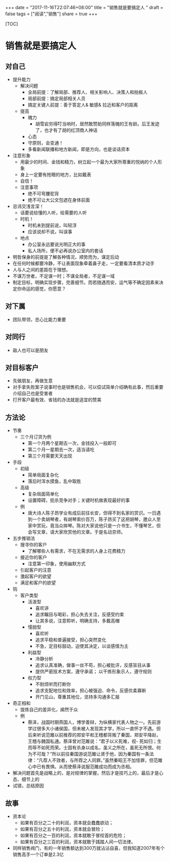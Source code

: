 +++
date = "2017-11-16T22:07:46+08:00"
title = "销售就是要搞定人 "
draft = false
tags = ["阅读","销售"]
share = true
+++

[TOC]

# 销售就是要搞定人

## 对自己
- 提升能力
    - 解决问题
        - 全局前提：了解局部、推荐人、相关影响人、决策人和拍板人
        - 局部前提：搞定局部相关人员
        - 搞定关键人前提：善于答定人& 敏感& 拉近和客户的距离
    - 提高
        - 魄力
            - 胡雪岩穷得叮当响时，居然敢赞助同样落魄的王有龄。后王发迹了，也才有了胡的红顶商人神话
        - 心态
        - 守原则，会变通！
        - 多看新闻联播和地方新闻，即是方向，也是谈话资本
- 注意形象
    - 用最少的时间、金钱和精力，树立起一个最为大家所尊重的悦纳的个人形象
    - 身上一定要有抢眼的地方，比如戴表
    - 自信！
    - 注意事项
        - 绝不可弯腰驼背
        - 绝不可让大公文包遮在身体前面
- 忌讳交浅言深！
    - 话要说给懂的人听，给需要的人听
    - 时机！
        - 时机未到提前说，叫轻浮
        - 应该说却不说，叫误事
    - 地点
        - 办公室永远要说光明正大的事
        - 私人场所，便不必再说办公室内的套话
- 明哲保身的前提是了解各种情况，顺势而为，谋定后动
- 在任何时候都要冷静，不让表面现象牵着鼻子走，一定要看清本质才动手
- 人与人之间的差距在于理想。
- 不谋万世者，不足谋一时；不谋全局者，不足谋一域
- 制定目标，明确实现步骤，完善细节。而若随遇而安，运气等不确定因素来决定你命运的感觉，你愿意？


## 对下属
- 团队带领，忠心比能力重要


## 对同行
- 敌人也可以是朋友

## 对目标客户
- 先做朋友，再做生意
- 对手拿失败案子说事时也是销售机会，可以偿试简单介绍确有此事，然后重要介绍自己也是受害者
- 打开客户最有效、省钱的办法就是适宜的赞美

## 方法论
- 节奏
    - 三个月订货为例
        - 第一个月两个星期去一次，金钱投入一般即可
        - 第二个月一星期去一次，适当请吃
        - 第三个月需要天天出现
- 手段
    - 初级
        - 简单局面复杂化
        - 落后时浑水摸鱼，乱中取胜
    - 高级
        - 复杂局面简单化
        - 设置障碍，扼杀竞争对手；关键时机做表现最好的事
    - 例
        - 唐大诗人陈子昂学业有成后前往长安，但得不到名家的赏识。一日遇到一个卖胡琴者，有胡琴索价百万，陈子昂买了这把胡琴，邀众人至家中赏玩，竟当众摔琴。陈对大家说他只是一介书生，不懂琴艺，但会写文章，请大家欣赏他的文章。于是名动京师。
- 五步推销法
    - 搜寻你的客户
        - 了解哪些人有需求，不在无需求的人身上花费精力
    - 接近你的客户
        - 注意第一印象，使用幽默方式
    - 引起客户的注意
    - 激起客户的欲望
    - 满足和客户的欲望
- 钩
    - 客户类型
        - 活泼型
            - 喜欢讲
            - 追求瞩目与喝彩，担心失去关注，反感受约束
            - 让其多说，注意聆听，明确支持，多戴高帽
        - 懦弱型
            - 喜欢听
            - 追求平稳和普遍接受，担心突然变化
            - 不急，定目标鼓动，迫使其决定，以谈感情为主
        - 利益型
            - 冷静分析
            - 追求认真准确，做事一丝不苟，担心被批评，反感盲目从事
            - 提供严密技术方案，遵守承诺； 以干练形象示人，遵守规则
        - 权力型
            - 不耐烦听而打断你
            - 追求支配地位和效率，担心被强迫、命令，反感优柔寡断
            - 开门见山，尊重其地位，坚持多沟通多汇报
- 奇正相和
    - 提炼自己的差异化，阒然于众
    - 例
        - 蔡泽，战国时期燕国人，博学善辩，为纵横家代表人物之一。先前游学过很多大小诸侯国，但未被人发现其才学，所以一直怀才不遇。但后来听说范雎以前推荐的郑安平和王稽都背叛了秦国，郑安平降赵，王稽与魏国私通。蔡泽曾对范雎说：“君子以义死难，视- 死如归；生而辱不如死而荣。士固有杀身以成名，虽义之所在，虽死无所恨。何为不可哉？”所以前往秦国游说范雎让贤于他，因为秦国有一条法律：“凡荐人不效者，与所荐之人同罪。”虽然秦昭王不加怪罪，但范雎心中已有畏惧。从而使蔡泽说服范雎成功而成为丞相。
- 解决问题首先是战略上的，是对规律的掌握，然后才是技巧上的，最后才是心态、细节上的
- 试错，总结原因

## 故事
- 资本论
    - 如果有百分之二十的利润，资本就会蠢蠢欲动；
    - 如果有百分之五十的利润，资本就会冒险；
    - 如果有百分之一百的利润，资本就敢于冒绞首的危险；
    - 如果有百分之三百的利润，资本就敢于践踏人间一切法律。
- 同样销售阀门，有的一年销售额达到300万就沾沾自喜，但我知道2007年有个销售高手一个订单是2.3亿
